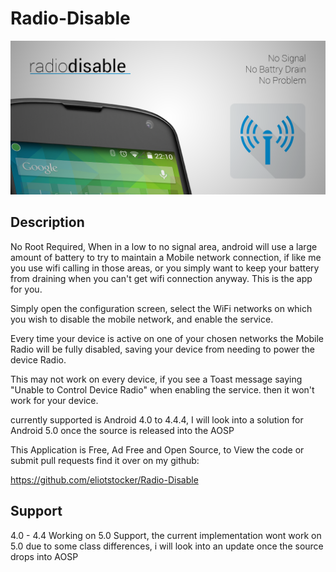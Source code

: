 Radio-Disable
=============
![Promo Image](promo.png)

Description
-----------
No Root Required,
When in a low to no signal area, android will use a large amount of battery to try to maintain a Mobile network connection, if like me you use wifi calling in those areas, or you simply want to keep your battery from draining when you can't get wifi connection anyway. This is the app for you.

Simply open the configuration screen, select the WiFi networks on which you wish to disable the mobile network, and enable the service.

Every time your device is active on one of your chosen networks the Mobile Radio will be fully disabled, saving your device from needing to power the device Radio.

This may not work on every device, if you see a Toast message saying "Unable to Control Device Radio" when enabling the service. then it won't work for your device.

currently supported is Android 4.0 to 4.4.4,
I will look into a solution for Android 5.0 once the source is released into the AOSP

This Application is Free, Ad Free and Open Source,
to View the code or submit pull requests find it over on my github:

https://github.com/eliotstocker/Radio-Disable

Support
-------
4.0 - 4.4
Working on 5.0 Support,
the current implementation wont work on 5.0 due to some class differences, i will look into an update once the source drops into AOSP
